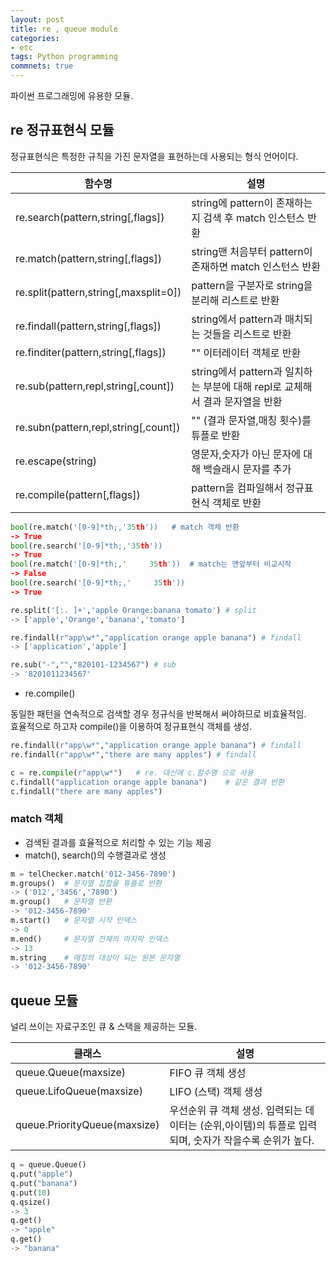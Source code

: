 ```yaml
---
layout: post
title: re , queue module
categories:
- etc
tags: Python programming
commnets: true
---
```


파이썬 프로그래밍에 유용한 모듈.

## re 정규표현식 모듈

정규표현식은 특정한 규칙을 가진 문자열을 표현하는데 사용되는 형식 언어이다.  

|함수명|설명|
|---|---|
|re.search(pattern,string[,flags])|string에 pattern이 존재하는지 검색 후 match 인스턴스 반환|
|re.match(pattern,string[,flags])|string맨 처음부터 pattern이 존재하면 match 인스턴스 반환|
|re.split(pattern,string[,maxsplit=0])|pattern을 구분자로 string을 분리해 리스트로 반환|
|re.findall(pattern,string[,flags])|string에서 pattern과 매치되는 것들을 리스트로 반환|
|re.finditer(pattern,string[,flags])| "" 이터레이터 객체로 반환|
|re.sub(pattern,repl,string[,count])|string에서 pattern과 일치하는 부분에 대해 repl로 교체해서 결과 문자열을 반환|
|re.subn(pattern,repl,string[,count])| "" (결과 문자열,매칭 횟수)를 튜플로 반환|
|re.escape(string)|영문자,숫자가 아닌 문자에 대해 백슬래시 문자를 추가|
|re.compile(pattern[,flags])|pattern을 컴파일해서 정규표현식 객체로 반환|


```python
bool(re.match('[0-9]*th;,'35th'))	# match 객체 반환
-> True
bool(re.search('[0-9]*th;,'35th'))
-> True
bool(re.match('[0-9]*th;,'     35th'))	# match는 맨앞부터 비교시작
-> False
bool(re.search('[0-9]*th;,'     35th'))
-> True
```

```python
re.split('[:. ]+','apple Orange:banana tomato')	# split
-> ['apple','Orange','banana','tomato']

re.findall(r"app\w*","application orange apple banana") # findall
-> ['application','apple']

re.sub("-","","820101-1234567") # sub
-> '8201011234567'
```

- re.compile()

동일한 패턴을 연속적으로 검색할 경우 정규식을 반복해서 써야하므로 비효율적임.  
효율적으로 하고자 compile()을 이용하여 정규표현식 객체를 생성.
```python
re.findall(r"app\w*","application orange apple banana") # findall
re.findall(r"app\w*","there are many apples") # findall

c = re.compile(r"app\w*")	# re. 대신에 c.함수명 으로 사용
c.findall("application orange apple banana")	# 같은 결과 반환
c.findall("there are many apples")
```

### match 객체

- 검색된 결과를 효율적으로 처리할 수 있는 기능 제공
- match(), search()의 수행결과로 생성

```python
m = telChecker.match('012-3456-7890')
m.groups()	# 문자열 집합을 튜플로 반환
-> ('012','3456','7890')
m.group()	# 문자열 반환
-> '012-3456-7890'
m.start() 	# 문자열 시작 인덱스
-> 0
m.end()		# 문자열 전체의 마지막 인덱스
-> 13
m.string	# 매칭의 대상이 되는 원본 문자열
-> '012-3456-7890'
```

## queue 모듈

널리 쓰이는 자료구조인 큐 & 스택을 제공하는 모듈.

|클래스|설명|
|---|---|
|queue.Queue(maxsize)|FIFO 큐 객체 생성|
|queue.LifoQueue(maxsize)|LIFO (스택) 객체 생성|
|queue.PriorityQueue(maxsize)|우선순위 큐 객체 생성. 입력되는 데이터는 (순위,아이템)의 튜플로 입력되며, 숫자가 작을수록 순위가 높다.|

```python
q = queue.Queue()
q.put("apple")
q.put("banana")
q.put(10)
q.qsize()
-> 3
q.get()
-> "apple"
q.get()
-> "banana"
```
